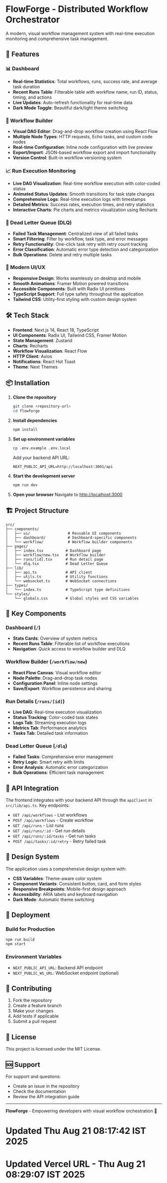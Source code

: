 # FlowForge - Distributed Workflow Orchestrator

A modern, visual workflow management system with real-time execution monitoring and comprehensive task management.

## 🚀 Features

### 📊 Dashboard
- **Real-time Statistics**: Total workflows, runs, success rate, and average task duration
- **Recent Runs Table**: Filterable table with workflow name, run ID, status, timing, and actions
- **Live Updates**: Auto-refresh functionality for real-time data
- **Dark Mode Toggle**: Beautiful dark/light theme switching

### 🔧 Workflow Builder
- **Visual DAG Editor**: Drag-and-drop workflow creation using React Flow
- **Multiple Node Types**: HTTP requests, Echo tasks, and custom code nodes
- **Real-time Configuration**: Inline node configuration with live preview
- **Export/Import**: JSON-based workflow export and import functionality
- **Version Control**: Built-in workflow versioning system

### 📈 Run Execution Monitoring
- **Live DAG Visualization**: Real-time workflow execution with color-coded status
- **Animated Status Updates**: Smooth transitions for task state changes
- **Comprehensive Logs**: Real-time execution logs with timestamps
- **Detailed Metrics**: Success rates, execution times, and retry statistics
- **Interactive Charts**: Pie charts and metrics visualization using Recharts

### 🚨 Dead Letter Queue (DLQ)
- **Failed Task Management**: Centralized view of all failed tasks
- **Smart Filtering**: Filter by workflow, task type, and error messages
- **Retry Functionality**: One-click task retry with retry count tracking
- **Error Classification**: Automatic error type detection and categorization
- **Bulk Operations**: Delete and retry multiple tasks

### 🎨 Modern UI/UX
- **Responsive Design**: Works seamlessly on desktop and mobile
- **Smooth Animations**: Framer Motion powered transitions
- **Accessible Components**: Built with Radix UI primitives
- **TypeScript Support**: Full type safety throughout the application
- **Tailwind CSS**: Utility-first styling with custom design system

## 🛠️ Tech Stack

- **Frontend**: Next.js 14, React 18, TypeScript
- **UI Components**: Radix UI, Tailwind CSS, Framer Motion
- **State Management**: Zustand
- **Charts**: Recharts
- **Workflow Visualization**: React Flow
- **HTTP Client**: Axios
- **Notifications**: React Hot Toast
- **Theme**: Next Themes

## 📦 Installation

1. **Clone the repository**
   ```bash
   git clone <repository-url>
   cd flowforge
   ```

2. **Install dependencies**
   ```bash
   npm install
   ```

3. **Set up environment variables**
   ```bash
   cp .env.example .env.local
   ```
   
   Add your backend API URL:
   ```
   NEXT_PUBLIC_API_URL=http://localhost:3001/api
   ```

4. **Start the development server**
   ```bash
   npm run dev
   ```

5. **Open your browser**
   Navigate to [http://localhost:3000](http://localhost:3000)

## 🏗️ Project Structure

```
src/
├── components/
│   ├── ui/                 # Reusable UI components
│   ├── dashboard/          # Dashboard-specific components
│   └── workflow/           # Workflow builder components
├── pages/
│   ├── index.tsx          # Dashboard page
│   ├── workflow/new.tsx   # Workflow builder
│   ├── runs/[id].tsx      # Run detail page
│   └── dlq.tsx            # Dead Letter Queue
├── lib/
│   ├── api.ts             # API client
│   ├── utils.ts           # Utility functions
│   └── websocket.ts       # WebSocket connections
├── types/
│   └── index.ts           # TypeScript type definitions
└── styles/
    └── globals.css        # Global styles and CSS variables
```

## 🎯 Key Components

### Dashboard (`/`)
- **Stats Cards**: Overview of system metrics
- **Recent Runs Table**: Filterable list of workflow executions
- **Navigation**: Quick access to workflow builder and DLQ

### Workflow Builder (`/workflow/new`)
- **React Flow Canvas**: Visual workflow editor
- **Node Palette**: Drag-and-drop task nodes
- **Configuration Panel**: Inline node settings
- **Save/Export**: Workflow persistence and sharing

### Run Details (`/runs/[id]`)
- **Live DAG**: Real-time execution visualization
- **Status Tracking**: Color-coded task states
- **Logs Tab**: Streaming execution logs
- **Metrics Tab**: Performance analytics
- **Tasks Tab**: Detailed task information

### Dead Letter Queue (`/dlq`)
- **Failed Tasks**: Comprehensive error management
- **Retry Logic**: Smart retry with limits
- **Error Analysis**: Automatic error categorization
- **Bulk Operations**: Efficient task management

## 🔌 API Integration

The frontend integrates with your backend API through the `apiClient` in `src/lib/api.ts`. Key endpoints:

- `GET /api/workflows` - List workflows
- `POST /api/workflows` - Create workflow
- `GET /api/runs` - List runs
- `GET /api/runs/:id` - Get run details
- `GET /api/runs/:id/tasks` - Get run tasks
- `POST /api/tasks/:id/retry` - Retry failed task

## 🎨 Design System

The application uses a comprehensive design system with:

- **CSS Variables**: Theme-aware color system
- **Component Variants**: Consistent button, card, and form styles
- **Responsive Breakpoints**: Mobile-first design approach
- **Accessibility**: ARIA labels and keyboard navigation
- **Dark Mode**: Automatic theme switching

## 🚀 Deployment

### Build for Production
```bash
npm run build
npm start
```

### Environment Variables
- `NEXT_PUBLIC_API_URL`: Backend API endpoint
- `NEXT_PUBLIC_WS_URL`: WebSocket endpoint (optional)

## 🤝 Contributing

1. Fork the repository
2. Create a feature branch
3. Make your changes
4. Add tests if applicable
5. Submit a pull request

## 📄 License

This project is licensed under the MIT License.

## 🆘 Support

For support and questions:
- Create an issue in the repository
- Check the documentation
- Review the API integration guide

---

**FlowForge** - Empowering developers with visual workflow orchestration 🚀
# Updated Thu Aug 21 08:17:42 IST 2025
# Updated Vercel URL - Thu Aug 21 08:29:07 IST 2025
